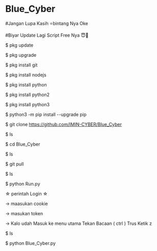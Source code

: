 # Blue_Cyber
#Jangan Lupa Kasih ⭐bintang Nya Oke

#Biyar Update Lagi Script Free Nya 😇🙏

$ pkg update

$ pkg upgrade

$ pkg install git

$ pkg install nodejs

$ pkg install python

$ pkg install python2

$ pkg install python3

$ python3 -m pip install --upgrade pip

$ git clone https://github.com/IMIN-CYBER/Blue_Cyber

$ ls

$ cd Blue_Cyber

$ ls

$ git pull

$ ls

$ python Run.py

☆ perintah Login ☆

-> maasukan cookie

-> masukan token

-> Kalo udah Masuk ke menu utama 
Tekan Bacaan 
( ctrl ) Trus Ketik z


$ ls

$ python Blue_Cyber.py
